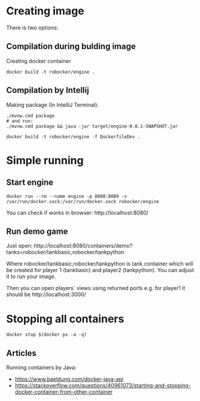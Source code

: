 # Creating image #
There is two options:
## Compilation during bulding image ##

Creating docker container
```
docker build -t robocker/engine .
```

## Compilation by Intellij ##
Making package (In IntelliJ Terminal):
```
./mvnw.cmd package
# and run:
./mvnw.cmd package && java -jar target/engine-0.0.1-SNAPSHOT.jar
```

```
docker build -t robocker/engine -f DockerfileDev .
```


# Simple running #
## Start engine ##

```
docker run --rm --name engine -p 8080:8080 -v /var/run/docker.sock:/var/run/docker.sock robocker/engine
```
You can check if works in browser: http://localhost:8080/

## Run demo game ##

Just open: http://localhost:8080/containers/demo?tanks=robocker/tankbasic,robocker/tankpython

Where robocker/tankbasic,robocker/tankpython is tank container which will be created for player 1 (tankbasic) and player2 (tankpython). You can adjust it to run your image.

Then you can open players` views using returned ports e.g. for player1 it should be http://localhost:3000/

# Stopping all containers #
```
docker stop $(docker ps -a -q)
```

## Articles ##

Running containers by Java:
  * https://www.baeldung.com/docker-java-api
  * https://stackoverflow.com/questions/40961073/starting-and-stopping-docker-container-from-other-container